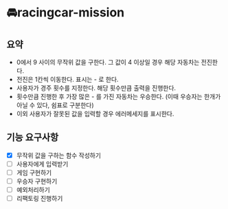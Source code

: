 # 🚘racingcar-mission

## 요약

- 0에서 9 사이의 무작위 값을 구한다. 그 값이 4 이상일 경우 해당 자동차는 전진한다. <br/>
- 전진은 1칸씩 이동한다. 표시는 - 로 한다.<br/>
- 사용자가 경주 횟수를 지정한다. 해당 횟수만큼 출력을 진행한다.<br/>
- 횟수만큼 진행한 후 가장 많은 - 를 가진 자동차는 우승한다. (이때 우승자는 한개가 아닐 수 있다, 쉼표로 구분한다)<br/>
- 이외 사용자가 잘못된 값을 입력할 경우 에러메세지를 표시한다.

## 기능 요구사항

- [x] 무작위 값을 구하는 함수 작성하기
- [ ] 사용자에게 입력받기
- [ ] 게임 구현하기
- [ ] 우승자 구현하기
- [ ] 예외처리하기
- [ ] 리팩토링 진행하기
